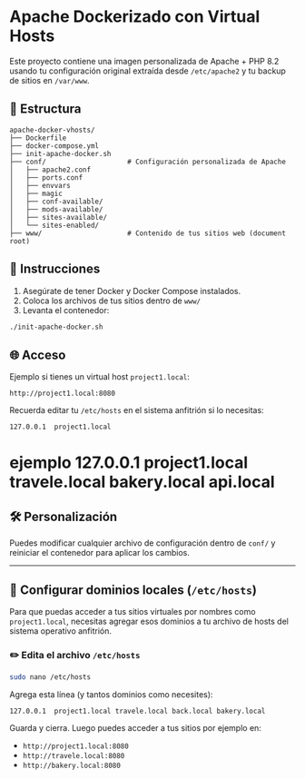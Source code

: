 # Apache Dockerizado con Virtual Hosts

Este proyecto contiene una imagen personalizada de Apache + PHP 8.2 usando tu configuración original extraída desde `/etc/apache2` y tu backup de sitios en `/var/www`.

## 📁 Estructura

```
apache-docker-vhosts/
├── Dockerfile
├── docker-compose.yml
├── init-apache-docker.sh
├── conf/                    # Configuración personalizada de Apache
│   ├── apache2.conf
│   ├── ports.conf
│   ├── envvars
│   ├── magic
│   ├── conf-available/
│   ├── mods-available/
│   ├── sites-available/
│   └── sites-enabled/
├── www/                     # Contenido de tus sitios web (document root)
```

## 🚀 Instrucciones

1. Asegúrate de tener Docker y Docker Compose instalados.
2. Coloca los archivos de tus sitios dentro de `www/`
3. Levanta el contenedor:

```bash
./init-apache-docker.sh
```

## 🌐 Acceso

Ejemplo si tienes un virtual host `project1.local`:

```
http://project1.local:8080
```

Recuerda editar tu `/etc/hosts` en el sistema anfitrión si lo necesitas:

```
127.0.0.1  project1.local
```

# ejemplo 127.0.0.1 project1.local travele.local bakery.local api.local


## 🛠️ Personalización

Puedes modificar cualquier archivo de configuración dentro de `conf/` y reiniciar el contenedor para aplicar los cambios.



---

## 🧭 Configurar dominios locales (`/etc/hosts`)

Para que puedas acceder a tus sitios virtuales por nombres como `project1.local`, necesitas agregar esos dominios a tu archivo de hosts del sistema operativo anfitrión.

### ✏️ Edita el archivo `/etc/hosts`

```bash
sudo nano /etc/hosts
```

Agrega esta línea (y tantos dominios como necesites):

```
127.0.0.1  project1.local travele.local back.local bakery.local
```

Guarda y cierra. Luego puedes acceder a tus sitios por ejemplo en:

- `http://project1.local:8080`
- `http://travele.local:8080`
- `http://bakery.local:8080`

